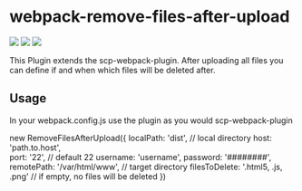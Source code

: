 <h1 align="left">webpack-remove-files-after-upload</h1>
<p align="left"><img src="https://img.shields.io/badge/ELCO%20AG-SMS-red.svg" /> <img src="https://img.shields.io/badge/license-MIT-blue.svg" /> <img src="https://img.shields.io/badge/webpack-plugin-blue.svg" /></p>
<p>This Plugin extends the scp-webpack-plugin. After uploading all files you can define if and when which files will be deleted after.</p>
<h2 align="left">Usage</h2>
<p>In your webpack.config.js use the plugin as you would scp-webpack-plugin</p>

new RemoveFilesAfterUpload({
  localPath: 'dist', // local directory
  host: 'path.to.host',          
  port: '22', // default 22
  username: 'username',
  password: '########',
  remotePath: '/var/html/www', // target directory
  filesToDelete: '.html5, .js, .png' // if empty, no files will be deleted
})
